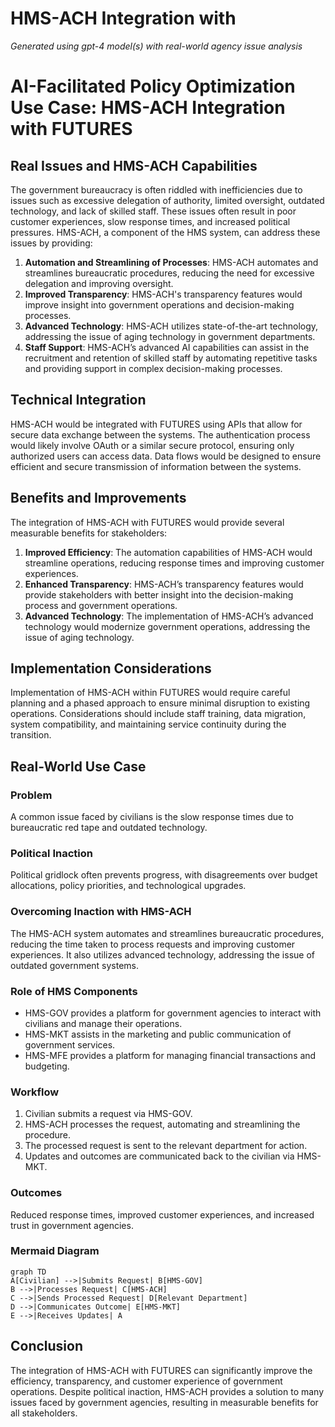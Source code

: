 # HMS-ACH Integration with 

*Generated using gpt-4 model(s) with real-world agency issue analysis*

# AI-Facilitated Policy Optimization Use Case: HMS-ACH Integration with FUTURES

## Real Issues and HMS-ACH Capabilities

The government bureaucracy is often riddled with inefficiencies due to issues such as excessive delegation of authority, limited oversight, outdated technology, and lack of skilled staff. These issues often result in poor customer experiences, slow response times, and increased political pressures. HMS-ACH, a component of the HMS system, can address these issues by providing:

1. **Automation and Streamlining of Processes**: HMS-ACH automates and streamlines bureaucratic procedures, reducing the need for excessive delegation and improving oversight.
2. **Improved Transparency**: HMS-ACH's transparency features would improve insight into government operations and decision-making processes.
3. **Advanced Technology**: HMS-ACH utilizes state-of-the-art technology, addressing the issue of aging technology in government departments.
4. **Staff Support**: HMS-ACH’s advanced AI capabilities can assist in the recruitment and retention of skilled staff by automating repetitive tasks and providing support in complex decision-making processes.

## Technical Integration

HMS-ACH would be integrated with FUTURES using APIs that allow for secure data exchange between the systems. The authentication process would likely involve OAuth or a similar secure protocol, ensuring only authorized users can access data. Data flows would be designed to ensure efficient and secure transmission of information between the systems.

## Benefits and Improvements

The integration of HMS-ACH with FUTURES would provide several measurable benefits for stakeholders:

1. **Improved Efficiency**: The automation capabilities of HMS-ACH would streamline operations, reducing response times and improving customer experiences.
2. **Enhanced Transparency**: HMS-ACH’s transparency features would provide stakeholders with better insight into the decision-making process and government operations.
3. **Advanced Technology**: The implementation of HMS-ACH’s advanced technology would modernize government operations, addressing the issue of aging technology.

## Implementation Considerations

Implementation of HMS-ACH within FUTURES would require careful planning and a phased approach to ensure minimal disruption to existing operations. Considerations should include staff training, data migration, system compatibility, and maintaining service continuity during the transition.

## Real-World Use Case

### Problem

A common issue faced by civilians is the slow response times due to bureaucratic red tape and outdated technology.

### Political Inaction

Political gridlock often prevents progress, with disagreements over budget allocations, policy priorities, and technological upgrades.

### Overcoming Inaction with HMS-ACH

The HMS-ACH system automates and streamlines bureaucratic procedures, reducing the time taken to process requests and improving customer experiences. It also utilizes advanced technology, addressing the issue of outdated government systems.

### Role of HMS Components

- HMS-GOV provides a platform for government agencies to interact with civilians and manage their operations.
- HMS-MKT assists in the marketing and public communication of government services.
- HMS-MFE provides a platform for managing financial transactions and budgeting.

### Workflow

1. Civilian submits a request via HMS-GOV.
2. HMS-ACH processes the request, automating and streamlining the procedure.
3. The processed request is sent to the relevant department for action.
4. Updates and outcomes are communicated back to the civilian via HMS-MKT.

### Outcomes

Reduced response times, improved customer experiences, and increased trust in government agencies.

### Mermaid Diagram

```
graph TD
A[Civilian] -->|Submits Request| B[HMS-GOV]
B -->|Processes Request| C[HMS-ACH]
C -->|Sends Processed Request| D[Relevant Department]
D -->|Communicates Outcome| E[HMS-MKT]
E -->|Receives Updates| A
```

## Conclusion

The integration of HMS-ACH with FUTURES can significantly improve the efficiency, transparency, and customer experience of government operations. Despite political inaction, HMS-ACH provides a solution to many issues faced by government agencies, resulting in measurable benefits for all stakeholders.